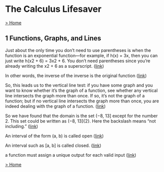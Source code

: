 # The Calculus Lifesaver

[> Home](../README.md)
## 1 Functions, Graphs, and Lines



Just about the only time you don’t need to use parentheses is when the function is an exponential function—for example, if h(x) = 3x, then you can just write h(x2 + 6) = 3x2 + 6. You don’t need parentheses since you’re already writing the x2 + 6 as a superscript. ([link](https://learning.oreilly.com/library/view/-/9781400835782/08_Chapter01.xhtml#399f2883-749d-4e5c-9b30-e924d9dfc57a))


In other words, the inverse of the inverse is the original function ([link](https://learning.oreilly.com/library/view/-/9781400835782/08_Chapter01.xhtml#322a759b-6cce-41a2-b692-71b62538a5af))


So, this leads us to the vertical line test: if you have some graph and you want to know whether it’s the graph of a function, see whether any vertical line intersects the graph more than once. If so, it’s not the graph of a function; but if no vertical line intersects the graph more than once, you are indeed dealing with the graph of a function. ([link](https://learning.oreilly.com/library/view/-/9781400835782/08_Chapter01.xhtml#62bcc308-d4fb-4eb1-a073-c245035f6f5d))


So we have found that the domain is the set (−8, 13] except for the number 2. This set could be written as (−8, 13]{2}. Here the backslash means “not including.” ([link](https://learning.oreilly.com/library/view/-/9781400835782/08_Chapter01.xhtml#36c9d883-e546-4b5f-9db1-f9e80899dcf6))


An interval of the form (a, b) is called open ([link](https://learning.oreilly.com/library/view/-/9781400835782/08_Chapter01.xhtml#f928da87-a89c-4e59-825d-4932cc482d44))


An interval such as [a, b] is called closed. ([link](https://learning.oreilly.com/library/view/-/9781400835782/08_Chapter01.xhtml#dfe8c3df-a9cc-4c44-9340-cb1694a92a56))


a function must assign a unique output for each valid input ([link](https://learning.oreilly.com/library/view/-/9781400835782/08_Chapter01.xhtml#404d80ff-2205-403a-a7b9-b21a1ef6b800))

[> Home](../README.md)